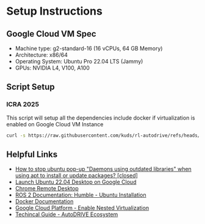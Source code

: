 # Setup Instructions

## Google Cloud VM Spec
- Machine type: g2-standard-16 (16 vCPUs, 64 GB Memory)
- Architecture: x86/64
- Operating System: Ubuntu Pro 22.04 LTS (Jammy)
- GPUs: NVIDIA L4, V100, A100

## Script Setup

### ICRA 2025
This script will setup all the dependencies include docker if virtualization is enabled on Google Cloud VM Instance
```bash
curl -s https://raw.githubusercontent.com/kuds/rl-autodrive/refs/heads/main/vm_setup.sh | sudo bash
```

## Helpful Links
- [How to stop ubuntu pop-up "Daemons using outdated libraries" when using apt to install or update packages? [closed]](https://stackoverflow.com/questions/73397110/how-to-stop-ubuntu-pop-up-daemons-using-outdated-libraries-when-using-apt-to-i)
- [Launch Ubuntu 22.04 Desktop on Google Cloud](https://ubuntu.com/blog/launch-ubuntu-22-04-desktop-on-google-cloud)
- [Chrome Remote Desktop](https://remotedesktop.google.com/unsupported-browser?target=%2F)
- [ROS 2 Documentation: Humble - Ubuntu Installation](https://docs.ros.org/en/humble/Installation/Ubuntu-Install-Debs.html)
- [Docker Documentation](https://docs.docker.com)
- [Google Cloud Platform - Enable Nested Virtualization](https://cloud.google.com/compute/docs/instances/nested-virtualization/enabling)
- [Techincal Guide - AutoDRIVE Ecosystem](https://autodrive-ecosystem.github.io/competitions/roboracer-sim-racing-guide/)
